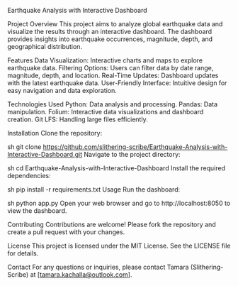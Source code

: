 Earthquake Analysis with Interactive Dashboard

Project Overview
This project aims to analyze global earthquake data and visualize the results through an interactive dashboard. 
The dashboard provides insights into earthquake occurrences, magnitude, depth, and geographical distribution.

Features
Data Visualization: Interactive charts and maps to explore earthquake data.
Filtering Options: Users can filter data by date range, magnitude, depth, and location.
Real-Time Updates: Dashboard updates with the latest earthquake data.
User-Friendly Interface: Intuitive design for easy navigation and data exploration.

Technologies Used
Python: Data analysis and processing.
Pandas: Data manipulation.
Folium: Interactive data visualizations and dashboard creation.
Git LFS: Handling large files efficiently.

Installation
Clone the repository:

sh
git clone https://github.com/slithering-scribe/Earthquake-Analysis-with-Interactive-Dashboard.git
Navigate to the project directory:

sh
cd Earthquake-Analysis-with-Interactive-Dashboard
Install the required dependencies:

sh
pip install -r requirements.txt
Usage
Run the dashboard:

sh
python app.py
Open your web browser and go to http://localhost:8050 to view the dashboard.

Contributing
Contributions are welcome! Please fork the repository and create a pull request with your changes.

License
This project is licensed under the MIT License. See the LICENSE file for details.

Contact
For any questions or inquiries, please contact Tamara (Slithering-Scribe) at [tamara.kachalla@outlook.com].
